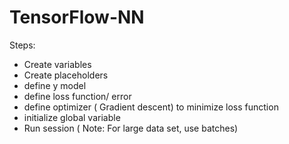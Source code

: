# TensorFlow-NN

Steps:
- Create variables
- Create placeholders
- define y model
- define loss function/ error
- define optimizer ( Gradient descent) to minimize loss function
- initialize global variable
- Run session ( Note: For large data set, use batches)